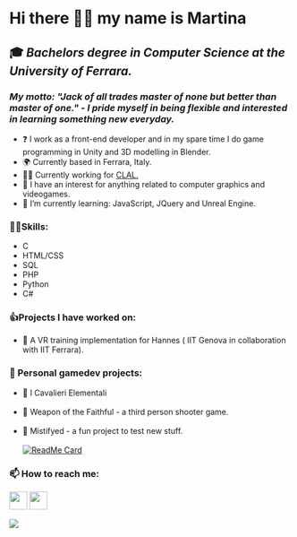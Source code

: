 Hi there 👋😃 my name is Martina
=================================
🎓 *Bachelors degree in Computer Science at the University of Ferrara.*
------------------------------------------------------------------------------
### *My motto: "Jack of all trades master of none but better than master of one." - I pride myself in being flexible and interested in learning something new everyday.*

* ❓ I work as a front-end developer and in my spare time I do game programming in Unity and 3D modelling in Blender. <br>
* 🌍 Currently based in Ferrara, Italy.
* 👷‍♀️ Currently working for <a href="https://www.clal.it/" target="_blank" rel="noreferrer">CLAL.</a> <br>
* 🔎 I have an interest for anything related to computer graphics and videogames. <br>
* 🌱 I’m currently learning: JavaScript, JQuery and Unreal Engine.
  
### 🤹‍♀️Skills:
* C
* HTML/CSS
* SQL
* PHP
* Python
* C#

### 👍Projects I have worked on:
* 🦾 A VR training implementation for Hannes ( IIT Genova in collaboration with IIT Ferrara). <br>
 
### 🔭 Personal gamedev projects: 
* 🏇 I Cavalieri Elementali <br><br>
* 🌙 Weapon of the Faithful - a third person shooter game. <br><br>
* 🦊 Mistifyed - a fun project to test new stuff.<br><br>
    [![ReadMe Card](https://github-readme-stats.vercel.app/api/pin/?username=martinatenani&repo=WotF)](https://github.com/martinatenani/WotF)
  
### 📫 How to reach me:

  <p align="left"> 
   <a href="https://www.github.com/martinatenani" target="_blank" rel="noreferrer"><img src="https://raw.githubusercontent.com/danielcranney/readme-generator/main/public/icons/socials/github.svg" width="32" height="32" /></a>
   <a href="https://www.linkedin.com/in/martina-tenani-70aa30223" target="_blank" rel="noreferrer"><img src="https://raw.githubusercontent.com/danielcranney/readme-generator/main/public/icons/socials/linkedin.svg" width="32" height="32" /></a>
  </p>

![](https://komarev.com/ghpvc/?username=martinatenani)
  
